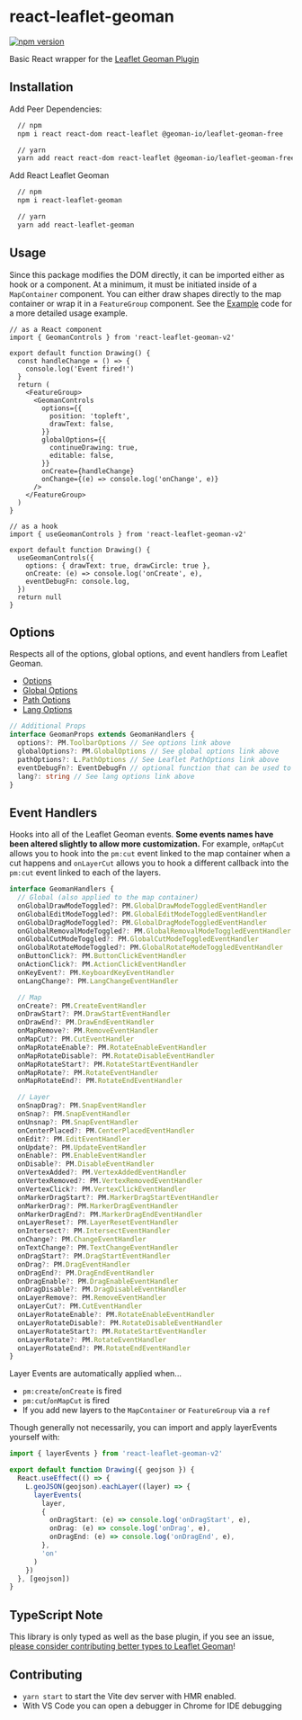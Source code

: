 # react-leaflet-geoman

[![npm version](https://badge.fury.io/js/react-leaflet-geoman-v2.svg)](https://badge.fury.io/js/react-leaflet-geoman-v2)

Basic React wrapper for the [Leaflet Geoman Plugin](https://github.com/geoman-io/leaflet-geoman)

## Installation

Add Peer Dependencies:

```sh
  // npm
  npm i react react-dom react-leaflet @geoman-io/leaflet-geoman-free

  // yarn
  yarn add react react-dom react-leaflet @geoman-io/leaflet-geoman-free
```

Add React Leaflet Geoman

```sh
  // npm
  npm i react-leaflet-geoman

  // yarn
  yarn add react-leaflet-geoman
```

## Usage

Since this package modifies the DOM directly, it can be imported either as hook or a component. At a minimum, it must be initiated inside of a `MapContainer` component. You can either draw shapes directly to the map container or wrap it in a `FeatureGroup` component. See the [Example](/example) code for a more detailed usage example.

```tsx
// as a React component
import { GeomanControls } from 'react-leaflet-geoman-v2'

export default function Drawing() {
  const handleChange = () => {
    console.log('Event fired!')
  }
  return (
    <FeatureGroup>
      <GeomanControls
        options={{
          position: 'topleft',
          drawText: false,
        }}
        globalOptions={{
          continueDrawing: true,
          editable: false,
        }}
        onCreate={handleChange}
        onChange={(e) => console.log('onChange', e)}
      />
    </FeatureGroup>
  )
}

// as a hook
import { useGeomanControls } from 'react-leaflet-geoman-v2'

export default function Drawing() {
  useGeomanControls({
    options: { drawText: true, drawCircle: true },
    onCreate: (e) => console.log('onCreate', e),
    eventDebugFn: console.log,
  })
  return null
}
```

## Options

Respects all of the options, global options, and event handlers from Leaflet Geoman.

- [Options](https://github.com/geoman-io/leaflet-geoman/blob/0fabb8c2bfe0d40d1d9d6a827912bd53d8f6ad3b/leaflet-geoman.d.ts#L1083)
- [Global Options](https://github.com/geoman-io/leaflet-geoman/blob/0fabb8c2bfe0d40d1d9d6a827912bd53d8f6ad3b/leaflet-geoman.d.ts#L748)
- [Path Options](https://github.com/DefinitelyTyped/DefinitelyTyped/blob/3b442d0c53fe1de99bcaf2b82fae33c22c42a052/types/leaflet/index.d.ts#L1000)
- [Lang Options](https://github.com/geoman-io/leaflet-geoman/blob/0fabb8c2bfe0d40d1d9d6a827912bd53d8f6ad3b/leaflet-geoman.d.ts#L526)

```ts
// Additional Props
interface GeomanProps extends GeomanHandlers {
  options?: PM.ToolbarOptions // See options link above
  globalOptions?: PM.GlobalOptions // See global options link above
  pathOptions?: L.PathOptions // See Leaflet PathOptions link above
  eventDebugFn?: EventDebugFn // optional function that can be used to debug events, such as `console.log`
  lang?: string // See lang options link above
}
```

## Event Handlers

Hooks into all of the Leaflet Geoman events. **Some events names have been altered slightly to allow more customization.** For example, `onMapCut` allows you to hook into the `pm:cut` event linked to the map container when a cut happens and `onLayerCut` allows you to hook a different callback into the `pm:cut` event linked to each of the layers.

```ts
interface GeomanHandlers {
  // Global (also applied to the map container)
  onGlobalDrawModeToggled?: PM.GlobalDrawModeToggledEventHandler
  onGlobalEditModeToggled?: PM.GlobalEditModeToggledEventHandler
  onGlobalDragModeToggled?: PM.GlobalDragModeToggledEventHandler
  onGlobalRemovalModeToggled?: PM.GlobalRemovalModeToggledEventHandler
  onGlobalCutModeToggled?: PM.GlobalCutModeToggledEventHandler
  onGlobalRotateModeToggled?: PM.GlobalRotateModeToggledEventHandler
  onButtonClick?: PM.ButtonClickEventHandler
  onActionClick?: PM.ActionClickEventHandler
  onKeyEvent?: PM.KeyboardKeyEventHandler
  onLangChange?: PM.LangChangeEventHandler

  // Map
  onCreate?: PM.CreateEventHandler
  onDrawStart?: PM.DrawStartEventHandler
  onDrawEnd?: PM.DrawEndEventHandler
  onMapRemove?: PM.RemoveEventHandler
  onMapCut?: PM.CutEventHandler
  onMapRotateEnable?: PM.RotateEnableEventHandler
  onMapRotateDisable?: PM.RotateDisableEventHandler
  onMapRotateStart?: PM.RotateStartEventHandler
  onMapRotate?: PM.RotateEventHandler
  onMapRotateEnd?: PM.RotateEndEventHandler

  // Layer
  onSnapDrag?: PM.SnapEventHandler
  onSnap?: PM.SnapEventHandler
  onUnsnap?: PM.SnapEventHandler
  onCenterPlaced?: PM.CenterPlacedEventHandler
  onEdit?: PM.EditEventHandler
  onUpdate?: PM.UpdateEventHandler
  onEnable?: PM.EnableEventHandler
  onDisable?: PM.DisableEventHandler
  onVertexAdded?: PM.VertexAddedEventHandler
  onVertexRemoved?: PM.VertexRemovedEventHandler
  onVertexClick?: PM.VertexClickEventHandler
  onMarkerDragStart?: PM.MarkerDragStartEventHandler
  onMarkerDrag?: PM.MarkerDragEventHandler
  onMarkerDragEnd?: PM.MarkerDragEndEventHandler
  onLayerReset?: PM.LayerResetEventHandler
  onIntersect?: PM.IntersectEventHandler
  onChange?: PM.ChangeEventHandler
  onTextChange?: PM.TextChangeEventHandler
  onDragStart?: PM.DragStartEventHandler
  onDrag?: PM.DragEventHandler
  onDragEnd?: PM.DragEndEventHandler
  onDragEnable?: PM.DragEnableEventHandler
  onDragDisable?: PM.DragDisableEventHandler
  onLayerRemove?: PM.RemoveEventHandler
  onLayerCut?: PM.CutEventHandler
  onLayerRotateEnable?: PM.RotateEnableEventHandler
  onLayerRotateDisable?: PM.RotateDisableEventHandler
  onLayerRotateStart?: PM.RotateStartEventHandler
  onLayerRotate?: PM.RotateEventHandler
  onLayerRotateEnd?: PM.RotateEndEventHandler
}
```

Layer Events are automatically applied when...

- `pm:create`/`onCreate` is fired
- `pm:cut`/`onMapCut` is fired
- If you add new layers to the `MapContainer` or `FeatureGroup` via a `ref`

Though generally not necessarily, you can import and apply layerEvents yourself with:
```ts
import { layerEvents } from 'react-leaflet-geoman-v2'

export default function Drawing({ geojson }) {
  React.useEffect(() => {
    L.geoJSON(geojson).eachLayer((layer) => {
      layerEvents(
        layer,
        {
          onDragStart: (e) => console.log('onDragStart', e),
          onDrag: (e) => console.log('onDrag', e),
          onDragEnd: (e) => console.log('onDragEnd', e),
        },
        'on'
      )
    })
  }, [geojson])
}
```


## TypeScript Note
This library is only typed as well as the base plugin, if you see an issue, [please consider contributing better types to Leaflet Geoman](https://github.com/geoman-io/leaflet-geoman/issues?q=is%3Aissue+is%3Aopen+typescript)!

## Contributing

- `yarn start` to start the Vite dev server with HMR enabled.
- With VS Code you can open a debugger in Chrome for IDE debugging
